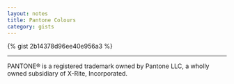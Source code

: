 ```yaml
---
layout: notes 
title: Pantone Colours
category: gists 
---
```

{% gist 2b14378d96ee40e956a3 %}
<hr>
PANTONE® is a registered trademark owned by Pantone LLC, a wholly owned subsidiary of X-Rite, Incorporated.
